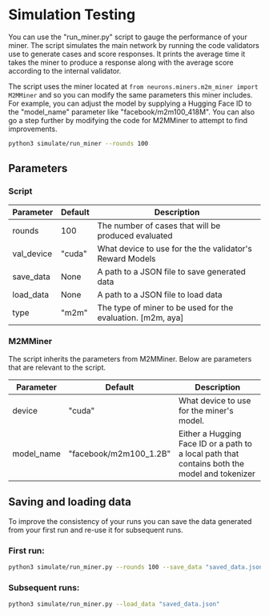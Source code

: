 # Simulation Testing
You can use the "run_miner.py" script to gauge the performance of your miner. 
The script simulates the main network by running the code validators use to generate cases and score responses. 
It prints the average time it takes the miner to produce a response along with the average score according to the internal validator. 

The script uses the miner located at  ```from neurons.miners.m2m_miner import M2MMiner``` and so you can modify the same parameters this miner includes. 
For example, you can adjust the model by supplying a Hugging Face ID to the "model_name" parameter like "facebook/m2m100_418M". 
You can also go a step further by modifying the code for M2MMiner to attempt to find improvements. 

```bash
python3 simulate/run_miner --rounds 100
```

## Parameters 

### Script 

| Parameter  | Default | Description                                                 |
|------------|---------|-------------------------------------------------------------|
| rounds     | 100     | The number of cases that will be produced evaluated         |
| val_device | "cuda"  | What device to use for the the validator's Reward Models    | 
| save_data  | None    | A path to a JSON file to save generated  data               | 
| load_data  | None    | A path to a JSON file to load  data                         | 
| type       | "m2m"   | The type of miner to be used for the evaluation. [m2m, aya] | 


### M2MMiner
The script inherits the parameters from M2MMiner. Below are parameters that are relevant to the script. 

| Parameter                                 | Default                | Description                                                                                   |
|-------------------------------------------|------------------------|-----------------------------------------------------------------------------------------------|
| device                                    | "cuda"                 | What device to use for the miner's model.                                                     | 
| model_name                                | "facebook/m2m100_1.2B" | Either a Hugging Face ID or a path to a local path that contains both the model and tokenizer |

## Saving and loading data 
To improve the consistency of your runs you can save the data generated from your first run and re-use it for subsequent runs.  

### First run: 
```bash
python3 simulate/run_miner.py --rounds 100 --save_data "saved_data.json"
```

### Subsequent runs:
```bash
python3 simulate/run_miner.py --load_data "saved_data.json"
```


